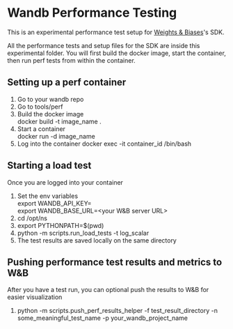 # Wandb Performance Testing

This is an experimental performance test setup for [Weights & Biases](https://wandb.ai/)'s SDK.

All the performance tests and setup files for the SDK are inside this experimental folder.  You will first build the docker image, start the container, then run perf tests from within the container.

## Setting up a perf container
1. Go to your wandb repo
2. Go to tools/perf
3. Build the docker image  
   docker build -t image_name .
5. Start a container  
   docker run -d image_name
6. Log into the container
   docker exec -it container_id /bin/bash

## Starting a load test
Once you are logged into your container
1. Set the env variables  
   export WANDB_API_KEY=<your key>  
   export WANDB_BASE_URL=<your W&B server URL>
2. cd /opt/ns
3. export PYTHONPATH=$(pwd)
4. python -m scripts.run_load_tests -t log_scalar
5. The test results are saved locally on the same directory

## Pushing performance test results and metrics to W&B
After you have a test run, you can optional push the results to W&B for easier visualization
1. python -m scripts.push_perf_results_helper -f test_result_directory -n some_meaningful_test_name -p your_wandb_project_name
